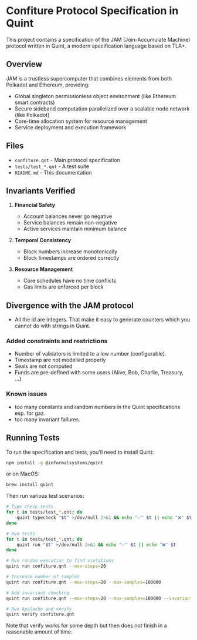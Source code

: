 # Confiture Protocol Specification in Quint

This project contains a specification of the JAM (Join-Accumulate Machine) protocol written in Quint, a modern specification language based on TLA+.

## Overview

JAM is a trustless supercomputer that combines elements from both Polkadot and Ethereum, providing:
- Global singleton permissionless object environment (like Ethereum smart contracts)
- Secure sideband computation parallelized over a scalable node network (like Polkadot)
- Core-time allocation system for resource management
- Service deployment and execution framework

## Files

- `confiture.qnt` - Main protocol specification
- `tests/test_*.qnt` - A test suite
- `README.md` - This documentation

## Invariants Verified

1. **Financial Safety**
   - Account balances never go negative
   - Service balances remain non-negative
   - Active services maintain minimum balance

2. **Temporal Consistency**
   - Block numbers increase monotonically
   - Block timestamps are ordered correctly

3. **Resource Management**
   - Core schedules have no time conflicts
   - Gas limits are enforced per block

## Divergence with the JAM protocol

- All the id are integers. That make it easy to generate counters which you cannot do with strings in Quint.

### Added constraints and restrictions

- Number of validators is limited to a low number (configurable).
- Timestamp are not modelled properly
- Seals are not computed
- Funds are pre-defined with some users (Alive, Bob, Charlie, Treasury, ...)

### Known issues

- too many constants and random numbers in the Quint specifications esp. for gaz.
- too many invariant failures.

## Running Tests

To run the specification and tests, you'll need to install Quint:

```bash
npm install -g @informalsystems/quint
```

or on MacOS:

```bash
brew install quint
```

Then run various test scenarios:

```bash
# Type check tests
for t in tests/test_*.qnt; do
	quint typecheck "$t" >/dev/null 2>&1 && echo "✅" $t || echo "❌" $t
done

# Run tests
for t in tests/test_*.qnt; do
	quint run "$t" >/dev/null 2>&1 && echo "✅" $t || echo "❌" $t
done

# Run random execution to find violations
quint run confiture.qnt --max-steps=20

# Increase number of samples
quint run confiture.qnt --max-steps=20 --max-samples=100000

# Add invariant checking
quint run confiture.qnt --max-steps=20 --max-samples=100000 --invariant=system_invariant

# Run Apalache and verify
quint verify confiture.qnt
```

Note that verify works for some depth but then does not finish in a reasonable amount of time.

